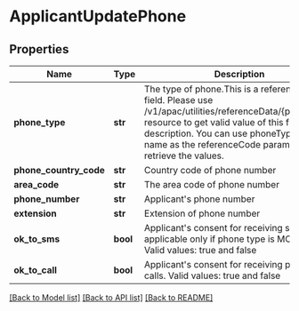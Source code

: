 # ApplicantUpdatePhone

## Properties
Name | Type | Description | Notes
------------ | ------------- | ------------- | -------------
**phone_type** | **str** | The type of phone.This is a reference data field. Please use /v1/apac/utilities/referenceData/{phoneType} resource to get valid value of this field with description. You can use phoneType field name as the referenceCode parameter to retrieve the values. | 
**phone_country_code** | **str** | Country code of phone number | 
**area_code** | **str** | The area code of phone number | [optional] 
**phone_number** | **str** | Applicant&#x27;s phone number | 
**extension** | **str** | Extension of phone number | [optional] 
**ok_to_sms** | **bool** | Applicant&#x27;s consent for receiving sms. This is applicable only if phone type is MOBILE. Valid values: true and false | [optional] 
**ok_to_call** | **bool** | Applicant&#x27;s consent for receiving phone calls. Valid values: true and false | [optional] 

[[Back to Model list]](../README.md#documentation-for-models) [[Back to API list]](../README.md#documentation-for-api-endpoints) [[Back to README]](../README.md)

